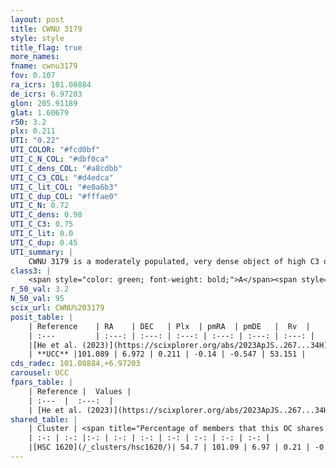 ```yaml
---
layout: post
title: CWNU 3179
style: style
title_flag: true
more_names: 
fname: cwnu3179
fov: 0.107
ra_icrs: 101.08884
de_icrs: 6.97203
glon: 205.91189
glat: 1.60679
r50: 3.2
plx: 0.211
UTI: "0.22"
UTI_COLOR: "#fcd0bf"
UTI_C_N_COL: "#dbf0ca"
UTI_C_dens_COL: "#a8cdbb"
UTI_C_C3_COL: "#d4edca"
UTI_C_lit_COL: "#e0a6b3"
UTI_C_dup_COL: "#fffae0"
UTI_C_N: 0.72
UTI_C_dens: 0.98
UTI_C_C3: 0.75
UTI_C_lit: 0.0
UTI_C_dup: 0.45
UTI_summary: |
    CWNU 3179 is a moderately populated, very dense object of high C3 quality. It was recently reported in the literature.<br><br><span style="color: #99180f; font-weight: bold;">Warning: </span>This is possibly a duplicated object, which shares a significant percentage of members with at least one previously reported entry.
class3: |
    <span style="color: green; font-weight: bold;">A</span><span style="color: #FFC300; font-weight: bold;">B</span>
r_50_val: 3.2
N_50_val: 95
scix_url: CWNU%203179
posit_table: |
    | Reference    | RA    | DEC   | Plx  | pmRA  | pmDE   |  Rv  |
    | :---         | :---: | :---: | :---: | :---: | :---: | :---: |
    |[He et al. (2023)](https://scixplorer.org/abs/2023ApJS..267...34H) | 101.092 | 6.967 | 0.207 | -0.11 | -0.553 | -- |
    | **UCC** |101.089 | 6.972 | 0.211 | -0.14 | -0.547 | 53.151 | 
cds_radec: 101.08884,+6.97203
carousel: UCC
fpars_table: |
    | Reference |  Values |
    | :---  |  :---:  |
    | [He et al. (2023)](https://scixplorer.org/abs/2023ApJS..267...34H) | `A0=1.75, m-M=13.05, logA=7.4` |
shared_table: |
    | Cluster | <span title="Percentage of members that this OC shares with the ones listed">%</span>   | RA   | DEC   | Plx   | pmRA  | pmDE  | Rv | UTI |
    | :-: | :-: |:-: | :-: | :-: | :-: | :-: | :-: | :-: |
    |[HSC 1620](/_clusters/hsc1620/)| 54.7 | 101.09 | 6.97 | 0.21 | -0.14 | -0.54 | -- |0.59 |
---
```

